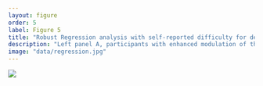 ```yaml
---
layout: figure
order: 5
label: Figure 5
title: "Robust Regression analysis with self-reported difficulty for detecting stimulus changes predicting the strength of deviance-driven modulation of effective connectivity"
description: "Left panel A, participants with enhanced modulation of the backwards MFG to AIC connection by surprising touch stimuli reported easier discrimination of stimulus changes. Data points depict individual participants; points shaded gray indicate those receiving down weights > 2 SD from the mean weighting (leverage points). These results suggest that top-down prefrontal to AIC connectivity underlies awareness of unexpected tactile changes, as predicted by embodied predictive coding. Right panel B depicts results of robust regressions (Tukey’s biweight) over 20 intrinsic connection modulation parameters each predicting subjective difficulty, <i>P<sub>FDR</sub></i> threshold < 0.05."
image: "data/regression.jpg"
---
```

<img src="{{ site.baseurl }}/data/regression.jpg">
